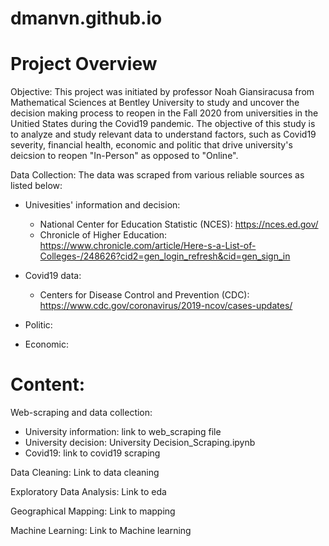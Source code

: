 # dmanvn.github.io
# Project Overview

Objective: This project was initiated by professor Noah Giansiracusa from Mathematical Sciences at Bentley University to study and uncover the decision making process to reopen in the Fall 2020 from universities in the Unitied States during the Covid19 pandemic. The objective of this study is to analyze and study relevant data to understand factors, such as Covid19 severity, financial health, economic and politic that drive university's deicsion to reopen "In-Person" as opposed to "Online".

Data Collection: The data was scraped from various reliable sources as listed below:

  * Univesities' information and decision:
    * National Center for Education Statistic (NCES): https://nces.ed.gov/
    * Chronicle of Higher Education: https://www.chronicle.com/article/Here-s-a-List-of-Colleges-/248626?cid2=gen_login_refresh&cid=gen_sign_in

  * Covid19 data:
    * Centers for Disease Control and Prevention (CDC): https://www.cdc.gov/coronavirus/2019-ncov/cases-updates/
 
  * Politic:
  
  * Economic: 
 
 # Content:
 
 Web-scraping and data collection:
  * University information: link to web_scraping file
  * University decision: University Decision_Scraping.ipynb
  * Covid19: link to covid19 scraping

 Data Cleaning: Link to data cleaning
 
 Exploratory Data Analysis: Link to eda
 
 Geographical Mapping: Link to mapping
 
 Machine Learning: Link to Machine learning
